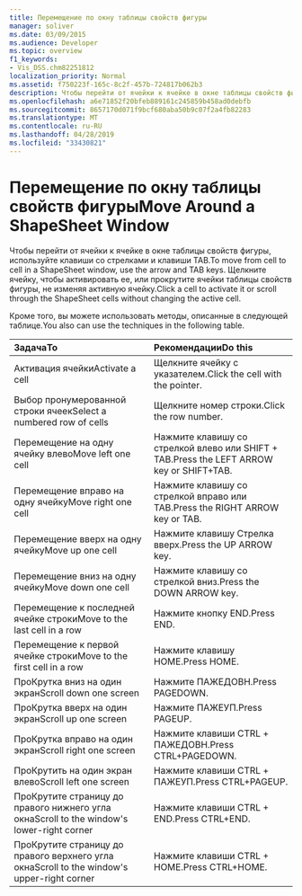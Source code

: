 ```yaml
---
title: Перемещение по окну таблицы свойств фигуры
manager: soliver
ms.date: 03/09/2015
ms.audience: Developer
ms.topic: overview
f1_keywords:
- Vis_DSS.chm82251812
localization_priority: Normal
ms.assetid: f750223f-165c-8c2f-457b-724817b062b3
description: Чтобы перейти от ячейки к ячейке в окне таблицы свойств фигуры, используйте клавиши со стрелками и клавиши TAB. Щелкните ячейку, чтобы активировать ее, или прокрутите ячейки таблицы свойств фигуры, не изменяя активную ячейку.
ms.openlocfilehash: a6e71852f20bfeb889161c245859b458ad0debfb
ms.sourcegitcommit: 8657170d071f9bcf680aba50b9c07f2a4fb82283
ms.translationtype: MT
ms.contentlocale: ru-RU
ms.lasthandoff: 04/28/2019
ms.locfileid: "33430821"
---
```

# <a name="move-around-a-shapesheet-window"></a><span data-ttu-id="194e0-104">Перемещение по окну таблицы свойств фигуры</span><span class="sxs-lookup"><span data-stu-id="194e0-104">Move Around a ShapeSheet Window</span></span>

<span data-ttu-id="194e0-105">Чтобы перейти от ячейки к ячейке в окне таблицы свойств фигуры, используйте клавиши со стрелками и клавиши TAB.</span><span class="sxs-lookup"><span data-stu-id="194e0-105">To move from cell to cell in a ShapeSheet window, use the arrow and TAB keys.</span></span> <span data-ttu-id="194e0-106">Щелкните ячейку, чтобы активировать ее, или прокрутите ячейки таблицы свойств фигуры, не изменяя активную ячейку.</span><span class="sxs-lookup"><span data-stu-id="194e0-106">Click a cell to activate it or scroll through the ShapeSheet cells without changing the active cell.</span></span>
  
<span data-ttu-id="194e0-107">Кроме того, вы можете использовать методы, описанные в следующей таблице.</span><span class="sxs-lookup"><span data-stu-id="194e0-107">You also can use the techniques in the following table.</span></span>
  
|<span data-ttu-id="194e0-108">**Задача**</span><span class="sxs-lookup"><span data-stu-id="194e0-108">**To**</span></span>|<span data-ttu-id="194e0-109">**Рекомендации**</span><span class="sxs-lookup"><span data-stu-id="194e0-109">**Do this**</span></span>|
|:-----|:-----|
| <span data-ttu-id="194e0-110">Активация ячейки</span><span class="sxs-lookup"><span data-stu-id="194e0-110">Activate a cell</span></span>  <br/> | <span data-ttu-id="194e0-111">Щелкните ячейку с указателем.</span><span class="sxs-lookup"><span data-stu-id="194e0-111">Click the cell with the pointer.</span></span>  <br/> |
| <span data-ttu-id="194e0-112">Выбор пронумерованной строки ячеек</span><span class="sxs-lookup"><span data-stu-id="194e0-112">Select a numbered row of cells</span></span>  <br/> | <span data-ttu-id="194e0-113">Щелкните номер строки.</span><span class="sxs-lookup"><span data-stu-id="194e0-113">Click the row number.</span></span>  <br/> |
| <span data-ttu-id="194e0-114">Перемещение на одну ячейку влево</span><span class="sxs-lookup"><span data-stu-id="194e0-114">Move left one cell</span></span>  <br/> | <span data-ttu-id="194e0-115">Нажмите клавишу со стрелкой влево или SHIFT + TAB.</span><span class="sxs-lookup"><span data-stu-id="194e0-115">Press the LEFT ARROW key or SHIFT+TAB.</span></span>  <br/> |
| <span data-ttu-id="194e0-116">Перемещение вправо на одну ячейку</span><span class="sxs-lookup"><span data-stu-id="194e0-116">Move right one cell</span></span>  <br/> | <span data-ttu-id="194e0-117">Нажмите клавишу со стрелкой вправо или TAB.</span><span class="sxs-lookup"><span data-stu-id="194e0-117">Press the RIGHT ARROW key or TAB.</span></span>  <br/> |
| <span data-ttu-id="194e0-118">Перемещение вверх на одну ячейку</span><span class="sxs-lookup"><span data-stu-id="194e0-118">Move up one cell</span></span>  <br/> | <span data-ttu-id="194e0-119">Нажмите клавишу Стрелка вверх.</span><span class="sxs-lookup"><span data-stu-id="194e0-119">Press the UP ARROW key.</span></span>  <br/> |
| <span data-ttu-id="194e0-120">Перемещение вниз на одну ячейку</span><span class="sxs-lookup"><span data-stu-id="194e0-120">Move down one cell</span></span>  <br/> | <span data-ttu-id="194e0-121">Нажмите клавишу со стрелкой вниз.</span><span class="sxs-lookup"><span data-stu-id="194e0-121">Press the DOWN ARROW key.</span></span>  <br/> |
| <span data-ttu-id="194e0-122">Перемещение к последней ячейке строки</span><span class="sxs-lookup"><span data-stu-id="194e0-122">Move to the last cell in a row</span></span>  <br/> | <span data-ttu-id="194e0-123">Нажмите кнопку END.</span><span class="sxs-lookup"><span data-stu-id="194e0-123">Press END.</span></span>  <br/> |
| <span data-ttu-id="194e0-124">Перемещение к первой ячейке строки</span><span class="sxs-lookup"><span data-stu-id="194e0-124">Move to the first cell in a row</span></span>  <br/> | <span data-ttu-id="194e0-125">Нажмите клавишу HOME.</span><span class="sxs-lookup"><span data-stu-id="194e0-125">Press HOME.</span></span>  <br/> |
| <span data-ttu-id="194e0-126">ПроКрутка вниз на один экран</span><span class="sxs-lookup"><span data-stu-id="194e0-126">Scroll down one screen</span></span>  <br/> | <span data-ttu-id="194e0-127">Нажмите ПАЖЕДОВН.</span><span class="sxs-lookup"><span data-stu-id="194e0-127">Press PAGEDOWN.</span></span>  <br/> |
| <span data-ttu-id="194e0-128">ПроКрутка вверх на один экран</span><span class="sxs-lookup"><span data-stu-id="194e0-128">Scroll up one screen</span></span>  <br/> | <span data-ttu-id="194e0-129">Нажмите ПАЖЕУП.</span><span class="sxs-lookup"><span data-stu-id="194e0-129">Press PAGEUP.</span></span>  <br/> |
| <span data-ttu-id="194e0-130">ПроКрутка вправо на один экран</span><span class="sxs-lookup"><span data-stu-id="194e0-130">Scroll right one screen</span></span>  <br/> | <span data-ttu-id="194e0-131">Нажмите клавиши CTRL + ПАЖЕДОВН.</span><span class="sxs-lookup"><span data-stu-id="194e0-131">Press CTRL+PAGEDOWN.</span></span>  <br/> |
| <span data-ttu-id="194e0-132">ПроКрутить на один экран влево</span><span class="sxs-lookup"><span data-stu-id="194e0-132">Scroll left one screen</span></span>  <br/> | <span data-ttu-id="194e0-133">Нажмите клавиши CTRL + ПАЖЕУП.</span><span class="sxs-lookup"><span data-stu-id="194e0-133">Press CTRL+PAGEUP.</span></span>  <br/> |
| <span data-ttu-id="194e0-134">ПроКрутите страницу до правого нижнего угла окна</span><span class="sxs-lookup"><span data-stu-id="194e0-134">Scroll to the window's lower-right corner</span></span>  <br/> | <span data-ttu-id="194e0-135">Нажмите клавиши CTRL + END.</span><span class="sxs-lookup"><span data-stu-id="194e0-135">Press CTRL+END.</span></span>  <br/> |
| <span data-ttu-id="194e0-136">ПроКрутите страницу до правого верхнего угла окна</span><span class="sxs-lookup"><span data-stu-id="194e0-136">Scroll to the window's upper-right corner</span></span>  <br/> | <span data-ttu-id="194e0-137">Нажмите клавиши CTRL + HOME.</span><span class="sxs-lookup"><span data-stu-id="194e0-137">Press CTRL+HOME.</span></span>  <br/> |
   

